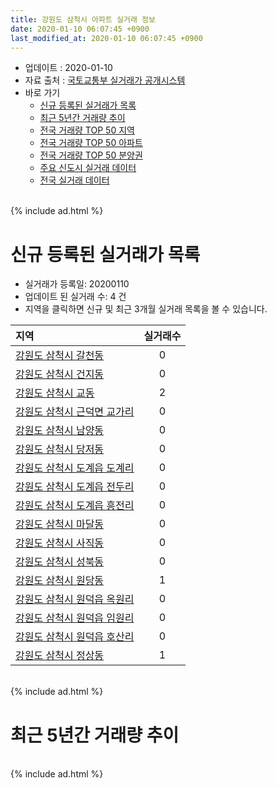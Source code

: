 ```yaml
---
title: 강원도 삼척시 아파트 실거래 정보
date: 2020-01-10 06:07:45 +0900
last_modified_at: 2020-01-10 06:07:45 +0900
---
```


* 업데이트 : 2020-01-10
* 자료 출처 : [국토교통부 실거래가 공개시스템](http://rt.molit.go.kr)
* 바로 가기
    * [신규 등록된 실거래가 목록](#신규-등록된-실거래가-목록)
    * [최근 5년간 거래량 추이](#최근-5년간-거래량-추이)
    * [전국 거래량 TOP 50 지역](https://inasie.github.io/apt-trade-info/최근-3개월-전국에서-가장-거래가-많이-발생한-지역)
    * [전국 거래량 TOP 50 아파트](https://inasie.github.io/apt-trade-info/최근-3개월-전국에서-가장-거래가-많이-발생한-아파트)
    * [전국 거래량 TOP 50 분양권](https://inasie.github.io/apt-trade-info/최근-3개월-전국에서-가장-거래가-많이-발생한-분양권)
    * [주요 신도시 실거래 데이터](https://inasie.github.io/apt-trade-info/주요-신도시)
    * [전국 실거래 데이터](https://inasie.github.io/apt-trade-info/전국)

<br>
{% include ad.html %}
<br>

# 신규 등록된 실거래가 목록
* 실거래가 등록일: 20200110
* 업데이트 된 실거래 수: 4 건
* 지역을 클릭하면 신규 및 최근 3개월 실거래 목록을 볼 수 있습니다.


|지역|실거래수|
|:---|:---:|
|[강원도 삼척시 갈천동](https://inasie.github.io/apt-trade-info/강원도-삼척시-갈천동)|0|
|[강원도 삼척시 건지동](https://inasie.github.io/apt-trade-info/강원도-삼척시-건지동)|0|
|[강원도 삼척시 교동](https://inasie.github.io/apt-trade-info/강원도-삼척시-교동)|2|
|[강원도 삼척시 근덕면 교가리](https://inasie.github.io/apt-trade-info/강원도-삼척시-근덕면-교가리)|0|
|[강원도 삼척시 남양동](https://inasie.github.io/apt-trade-info/강원도-삼척시-남양동)|0|
|[강원도 삼척시 당저동](https://inasie.github.io/apt-trade-info/강원도-삼척시-당저동)|0|
|[강원도 삼척시 도계읍 도계리](https://inasie.github.io/apt-trade-info/강원도-삼척시-도계읍-도계리)|0|
|[강원도 삼척시 도계읍 전두리](https://inasie.github.io/apt-trade-info/강원도-삼척시-도계읍-전두리)|0|
|[강원도 삼척시 도계읍 흥전리](https://inasie.github.io/apt-trade-info/강원도-삼척시-도계읍-흥전리)|0|
|[강원도 삼척시 마달동](https://inasie.github.io/apt-trade-info/강원도-삼척시-마달동)|0|
|[강원도 삼척시 사직동](https://inasie.github.io/apt-trade-info/강원도-삼척시-사직동)|0|
|[강원도 삼척시 성북동](https://inasie.github.io/apt-trade-info/강원도-삼척시-성북동)|0|
|[강원도 삼척시 원당동](https://inasie.github.io/apt-trade-info/강원도-삼척시-원당동)|1|
|[강원도 삼척시 원덕읍 옥원리](https://inasie.github.io/apt-trade-info/강원도-삼척시-원덕읍-옥원리)|0|
|[강원도 삼척시 원덕읍 임원리](https://inasie.github.io/apt-trade-info/강원도-삼척시-원덕읍-임원리)|0|
|[강원도 삼척시 원덕읍 호산리](https://inasie.github.io/apt-trade-info/강원도-삼척시-원덕읍-호산리)|0|
|[강원도 삼척시 정상동](https://inasie.github.io/apt-trade-info/강원도-삼척시-정상동)|1|


<br>
{% include ad.html %}
<br>

# 최근 5년간 거래량 추이


<div style="width:100%;">
    <canvas id="deal_progress" height="200"></canvas>
</div>

<script>
new Chart(document.getElementById("deal_progress"), {
    type: 'line',
    data: {
        labels: ['201501','201502','201503','201504','201505','201506','201507','201508','201509','201510','201511','201512','201601','201602','201603','201604','201605','201606','201607','201608','201609','201610','201611','201612','201701','201702','201703','201704','201705','201706','201707','201708','201709','201710','201711','201712','201801','201802','201803','201804','201805','201806','201807','201808','201809','201810','201811','201812','201901','201902','201903','201904','201905','201906','201907','201908','201909','201910','201911','201912','202001'],
        datasets: [{
            label: '매매',
            pointRadius: 1,
            data: [35, 34, 42, 53, 42, 71, 57, 52, 43, 56, 55, 46, 44, 42, 57, 47, 60, 51, 44, 46, 40, 55, 52, 43, 49, 57, 34, 53, 34, 35, 31, 36, 28, 34, 40, 53, 89, 60, 75, 73, 67, 39, 44, 47, 31, 50, 33, 41, 56, 45, 54, 34, 35, 38, 42, 33, 35, 43, 54, 43, 4],
            borderColor: "rgba(255, 201, 14, 1)",
            backgroundColor: "rgba(255, 201, 14, 0.5)",
            fill: false,
            lineTension: 0
        },{
            label: '전월세',
            pointRadius: 1,
            data: [38, 41, 35, 31, 21, 40, 25, 41, 20, 36, 28, 38, 37, 42, 31, 33, 32, 28, 32, 23, 35, 19, 31, 30, 34, 28, 20, 28, 26, 25, 19, 28, 16, 15, 33, 25, 45, 70, 49, 55, 42, 42, 52, 45, 31, 33, 40, 25, 29, 46, 23, 24, 29, 22, 15, 15, 21, 21, 23, 17, 1],
            borderColor: "rgba(0, 141, 185, 1)",
            backgroundColor: "rgba(0, 141, 185, 0.5)",
            fill: false,
            lineTension: 0
        }
        ]
    },
    options: {
        responsive: true,
        title: {
            display: false
        },
        tooltips: {
            mode: 'index',
            intersect: false
        },
        hover: {
            mode: 'nearest',
            intersect: true
        },
        scales: {
            xAxes: [{
                display: true,
                scaleLabel: {
                    display: true,
                    labelString: '년/월'
                }
            }],
            yAxes: [{
                display: true,
                ticks: {
                    suggestedMin: 0,
                },
                scaleLabel: {
                    display: true,
                    labelString: '실거래 수'
                }
            }]
        }
    }
});

</script>


<br>
{% include ad.html %}
<br>

